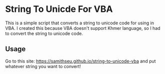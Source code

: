 # String To Unicde For VBA

This is a simple script that converts a string to unicode code for using in VBA.
I created this because VBA doesn't support Khmer language, so I had to convert the string to unicode code.

## Usage

Go to this site: <https://samithseu.github.io/string-to-unicode-vba> and put whatever string you want to convert!
